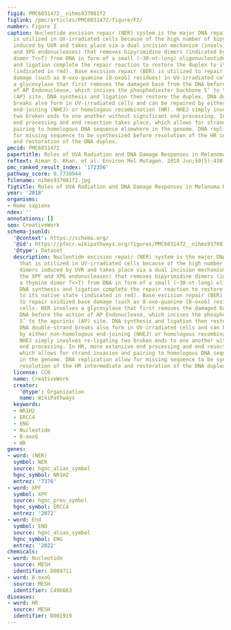 ```yaml
---
figid: PMC6031472__nihms937081f2
figlink: /pmc/articles/PMC6031472/figure/F2/
number: Figure 2
caption: Nucleotide excision repair (NER) system is the major DNA repair pathway that
  is utilized in UV-irradiated cells because of the high number of bipyrimidine dimers
  induced by UVR and takes place via a dual incision mechanism (involving the XPF
  and XPG endonucleases) that removes bipyrimidine dimers (indicated by a thymine
  dimer T<>T) from DNA in form of a small (~30-nt-long) oligonucleotide. DNA synthesis
  and ligation complete the repair reaction to restore the duplex to its native state
  (indicated in red). Base excision repair (BER) is utilized to repair oxidized base
  damage (such as 8-oxo-guanine [8-oxoG] residues) in UV-irradiated cells. BER involves
  a glycosylase that first removes the damaged base from the DNA before the action
  of AP Endonuclease, which incises the phosphodiester backbone 5’ to the apurinic
  (AP) site. DNA synthesis and ligation then restore the duplex. DNA double-strand
  breaks also form in UV-irradiated cells and can be repaired by either non-homologous
  end-joining (NHEJ) or homologous recombination (HR). NHEJ simply involves re-ligating
  two broken ends to one another without significant end processing. In HR, more extensive
  end processing and end resection takes place, which allows for strand invasion and
  pairing to homologous DNA sequence elsewhere in the genome. DNA replication allow
  for missing sequence to be synthesized before resolution of the HR intermediate
  and restoration of the DNA duplex.
pmcid: PMC6031472
papertitle: Roles of UVA Radiation and DNA Damage Responses in Melanoma Pathogenesis.
reftext: Aiman Q. Khan, et al. Environ Mol Mutagen. 2018 Jun;59(5):438-460.
pmc_ranked_result_index: '172356'
pathway_score: 0.7738944
filename: nihms937081f2.jpg
figtitle: Roles of UVA Radiation and DNA Damage Responses in Melanoma Pathogenesis
year: '2018'
organisms:
- Homo sapiens
ndex: ''
annotations: []
seo: CreativeWork
schema-jsonld:
  '@context': https://schema.org/
  '@id': https://pfocr.wikipathways.org/figures/PMC6031472__nihms937081f2.html
  '@type': Dataset
  description: Nucleotide excision repair (NER) system is the major DNA repair pathway
    that is utilized in UV-irradiated cells because of the high number of bipyrimidine
    dimers induced by UVR and takes place via a dual incision mechanism (involving
    the XPF and XPG endonucleases) that removes bipyrimidine dimers (indicated by
    a thymine dimer T<>T) from DNA in form of a small (~30-nt-long) oligonucleotide.
    DNA synthesis and ligation complete the repair reaction to restore the duplex
    to its native state (indicated in red). Base excision repair (BER) is utilized
    to repair oxidized base damage (such as 8-oxo-guanine [8-oxoG] residues) in UV-irradiated
    cells. BER involves a glycosylase that first removes the damaged base from the
    DNA before the action of AP Endonuclease, which incises the phosphodiester backbone
    5’ to the apurinic (AP) site. DNA synthesis and ligation then restore the duplex.
    DNA double-strand breaks also form in UV-irradiated cells and can be repaired
    by either non-homologous end-joining (NHEJ) or homologous recombination (HR).
    NHEJ simply involves re-ligating two broken ends to one another without significant
    end processing. In HR, more extensive end processing and end resection takes place,
    which allows for strand invasion and pairing to homologous DNA sequence elsewhere
    in the genome. DNA replication allow for missing sequence to be synthesized before
    resolution of the HR intermediate and restoration of the DNA duplex.
  license: CC0
  name: CreativeWork
  creator:
    '@type': Organization
    name: WikiPathways
  keywords:
  - NR1H2
  - ERCC4
  - ENG
  - Nucleotide
  - 8-oxoG
  - HR
genes:
- word: (NER)
  symbol: NER
  source: hgnc_alias_symbol
  hgnc_symbol: NR1H2
  entrez: '7376'
- word: XPF
  symbol: XPF
  source: hgnc_prev_symbol
  hgnc_symbol: ERCC4
  entrez: '2072'
- word: End
  symbol: END
  source: hgnc_alias_symbol
  hgnc_symbol: ENG
  entrez: '2022'
chemicals:
- word: Nucleotide
  source: MESH
  identifier: D009711
- word: 8-oxoG
  source: MESH
  identifier: C496663
diseases:
- word: HR
  source: MESH
  identifier: D001919
---
```


